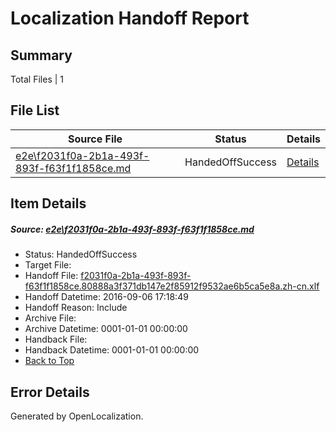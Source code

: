 # <a name='report-top'></a> Localization Handoff Report

## Summary
 Total Files | 1

## File List
 Source File | Status | Details 
 ----------- | ------ | ------- 
 [e2e\f2031f0a-2b1a-493f-893f-f63f1f1858ce.md](https://github.com/OpenLocalizationTestOrg/ol-test0/blob/14f97942e06046ab9456246e7e94434fcbc0a6b0/e2e/f2031f0a-2b1a-493f-893f-f63f1f1858ce.md) | HandedOffSuccess | [Details](#03d66512a9b70b07bd2f43671e3639caa65ebb948)

## Item Details
##### <a name='03d66512a9b70b07bd2f43671e3639caa65ebb948'></a> Source: [e2e\f2031f0a-2b1a-493f-893f-f63f1f1858ce.md](https://github.com/OpenLocalizationTestOrg/ol-test0/blob/14f97942e06046ab9456246e7e94434fcbc0a6b0/e2e/f2031f0a-2b1a-493f-893f-f63f1f1858ce.md)
* Status: HandedOffSuccess
* Target File: 
* Handoff File: [f2031f0a-2b1a-493f-893f-f63f1f1858ce.80888a3f371db147e2f85912f9532ae6b5ca5e8a.zh-cn.xlf](https://github.com/OpenLocalizationTestOrg/ol-test0-handoff/blob/d541b531a4f08b14e202bb0ad67edcb1569d2170/ol-handoff/OpenLocalizationTestOrg/ol-test0-zhcn/ci/ht/f2031f0a-2b1a-493f-893f-f63f1f1858ce.80888a3f371db147e2f85912f9532ae6b5ca5e8a.zh-cn.xlf)
* Handoff Datetime: 2016-09-06 17:18:49
* Handoff Reason: Include
* Archive File: 
* Archive Datetime: 0001-01-01 00:00:00
* Handback File: 
* Handback Datetime: 0001-01-01 00:00:00
* [Back to Top](#report-top)


## Error Details

Generated by OpenLocalization.
